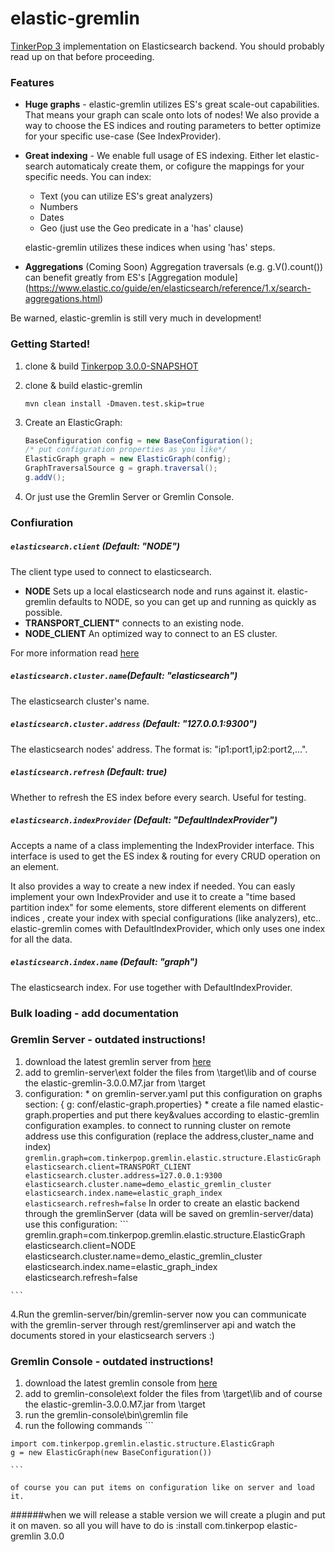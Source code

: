 # elastic-gremlin
[TinkerPop 3](http://tinkerpop.incubator.apache.org/docs/3.0.0-SNAPSHOT/) implementation on Elasticsearch backend. You should probably read up on that before proceeding.

### Features   
- **Huge graphs** - elastic-gremlin utilizes ES's great scale-out capabilities. 
That means your graph can scale onto lots of nodes!
We also provide a way to choose the ES indices and routing parameters to better optimize for your specific use-case (See IndexProvider).
- **Great indexing** -  We enable full usage of ES indexing. Either let elastic-search automaticaly create them, or cofigure the mappings for your specific needs. You can index:
  - Text (you can utilize ES's great analyzers)
  - Numbers
  - Dates
  - Geo (just use the Geo predicate in a 'has' clause)
 
  elastic-gremlin utilizes these indices when using 'has' steps.  
- **Aggregations** (Coming Soon)
  Aggregation traversals (e.g. g.V().count()) can benefit greatly from ES's [Aggregation module] (https://www.elastic.co/guide/en/elasticsearch/reference/1.x/search-aggregations.html)
  
Be warned, elastic-gremlin is still very much in development!


### Getting Started!
1. clone & build [Tinkerpop 3.0.0-SNAPSHOT](https://github.com/apache/incubator-tinkerpop/tree/master)
2. clone & build elastic-gremlin
    
    ```mvn clean install -Dmaven.test.skip=true```
3. Create an ElasticGraph:
   
    ```java
    BaseConfiguration config = new BaseConfiguration();
    /* put configuration properties as you like*/
    ElasticGraph graph = new ElasticGraph(config);
    GraphTraversalSource g = graph.traversal();
    g.addV();
    ```
4. Or just use the Gremlin Server or Gremlin Console.


### Confiuration

##### `elasticsearch.client` (Default: "NODE")
The client type used to connect to elasticsearch. 
  - **NODE** Sets up a local elasticsearch node and runs against it. elastic-gremlin defaults to NODE, so you can get up and running as quickly as possible.
  - **TRANSPORT_CLIENT"** connects to an existing node.
  - **NODE_CLIENT** An optimized way to connect to an ES cluster. 

For more information read [here](http://www.elastic.co/guide/en/elasticsearch/client/java-api/current/client.html)

##### `elasticsearch.cluster.name`(Default: "elasticsearch")
The elasticsearch cluster's name.
 
##### `elasticsearch.cluster.address` (Default: "127.0.0.1:9300") 
The elasticsearch nodes' address. The format is: "ip1:port1,ip2:port2,...".

##### `elasticsearch.refresh` (Default: true) 
Whether to refresh the ES index before every search. Useful for testing.

##### `elasticsearch.indexProvider` (Default: "DefaultIndexProvider")
Accepts a name of a class implementing the IndexProvider interface. This interface is used to get the ES index & routing for every CRUD operation on an element. 

It also provides a way to create a new index if needed. You can easly implement your own IndexProvider and use it to create a "time based partition index" for some elements, store different elements on different indices , create your index with special configurations (like analyzers), etc.. 
elastic-gremlin comes with DefaultIndexProvider, which only uses one index for all the data.

##### `elasticsearch.index.name` (Default: "graph")
The elasticsearch index. For use together with DefaultIndexProvider.


### Bulk loading - add documentation


### Gremlin Server - outdated instructions!
  1.  download the latest gremlin server from [here](http://tinkerpop.com/downloads/3.0.0.M7/gremlin-server-3.0.0.M7.zip)
  2.  add to gremlin-server\ext folder the files from \target\lib and of course the elastic-gremlin-3.0.0.M7.jar from \target
  3.  configuration:
    * on gremlin-server.yaml put this configuration on graphs section: { g: conf/elastic-graph.properties}
    * create a file named elastic-graph.properties and put there key&values according to elastic-gremlin configuration
    examples.
    to connect to running cluster on remote address use this configuration (replace the address,cluster_name and index)
    ```
    gremlin.graph=com.tinkerpop.gremlin.elastic.structure.ElasticGraph
    elasticsearch.client=TRANSPORT_CLIENT
    elasticsearch.cluster.address=127.0.0.1:9300
    elasticsearch.cluster.name=demo_elastic_gremlin_cluster
    elasticsearch.index.name=elastic_graph_index
    elasticsearch.refresh=false
    ```
    In order to create an elastic backend through the gremlinServer (data will be saved on gremlin-server/data)
    use this configuration:
    ```
    gremlin.graph=com.tinkerpop.gremlin.elastic.structure.ElasticGraph
    elasticsearch.client=NODE
    elasticsearch.cluster.name=demo_elastic_gremlin_cluster
    elasticsearch.index.name=elastic_graph_index
    elasticsearch.refresh=false

    ```
  4.Run the gremlin-server/bin/gremlin-server
    now you can communicate with the gremlin-server through rest/gremlinserver api and watch the documents stored in your elasticsearch servers :)
  
  
### Gremlin Console - outdated instructions!
  1.  download the latest gremlin console from [here](http://tinkerpop.com/downloads/3.0.0.M7/gremlin-console-3.0.0.M7.zip)
  2.  add to gremlin-console\ext folder the files from \target\lib and of course the elastic-gremlin-3.0.0.M7.jar from \target
  3. run the gremlin-console\bin\gremlin file
  4. run the following commands
    ```
    
    import com.tinkerpop.gremlin.elastic.structure.ElasticGraph
    g = new ElasticGraph(new BaseConfiguration())
    
    ```
    
    of course you can put items on configuration like on server and load it.
######when we will release a stable version we will create a plugin and put it on maven. so all you will have to do is  :install com.tinkerpop elastic-gremlin 3.0.0 



